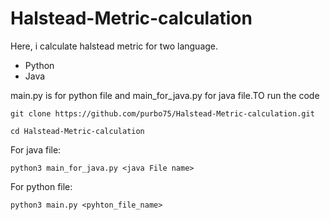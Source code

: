 # Halstead-Metric-calculation
Here, i calculate halstead metric for two language.

<ul>
	<li>Python</li>
	<li>Java</li>
</ul>

main.py is for python file and main_for_java.py for java file.TO run the code

	git clone https://github.com/purbo75/Halstead-Metric-calculation.git

	cd Halstead-Metric-calculation

For java file:

	python3 main_for_java.py <java File name>

For python file:

	python3 main.py <pyhton_file_name>


